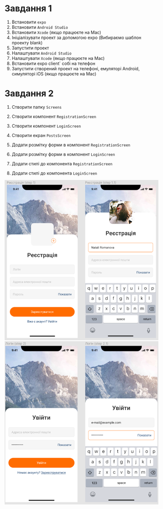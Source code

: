 # Завдання​ 1
1. Встановити `expo`
2. Встановити `Android Studio`
3. Встановити `Xcode` (якщо працюєте на Mac)
4. Ініціалізувати проект за допомогою expo (Вибираємо шаблон проекту blank)
5. Запустити проект
6. Налаштувати `Android Studio`
7. Налаштувати `Xcode` (якщо працюєте на Mac)
8. Встановити expo client` собі на телефон
9. Запустити створений проект на телефоні, емуляторі Android, симуляторі iOS (якщо працюєте на Mac)

# Завдання​ 2
1. Створити папку `Screens`

2. Створити компонент `RegistrationScreen`

3. Створити компонент `LoginScreen`

4. Створити екран `PostsScreen`

5. Додати розмітку форми в компонент `RegistrationScreen`

6. Додати розмітку форми в компонент `LoginScreen`

7. Додати стилі до компонента `RegistrationScreen`

8. Додати стилі до компонента `LoginScreen`

<img src="https://github.com/EuJinnLucaShow/app_on_react-native/blob/main/assets/2023-07-23_081240.png" >
<img src="https://github.com/EuJinnLucaShow/app_on_react-native/blob/main/assets/2023-07-23_081303.png" >
 
